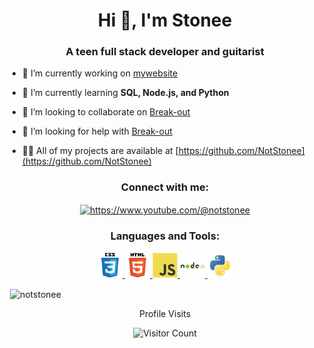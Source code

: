 <h1 align="center">Hi 👋, I'm Stonee</h1>
<h3 align="center">A teen full stack developer and guitarist</h3>

- 🔭 I’m currently working on [mywebsite](https://github.com/NotStonee/mywebsite)

- 🌱 I’m currently learning **SQL, Node.js, and Python**

- 👯 I’m looking to collaborate on [Break-out](https://github.com/NotStonee/Break-out)

- 🤝 I’m looking for help with [Break-out](https://github.com/NotStonee/Break-out)

- 👨‍💻 All of my projects are available at [https://github.com/NotStonee](https://github.com/NotStonee)

<h3 align="center">Connect with me:</h3>
<p align="center">
<a href="https://www.youtube.com/c/https://www.youtube.com/@notstonee" target="blank"><img align="center" src="https://raw.githubusercontent.com/rahuldkjain/github-profile-readme-generator/master/src/images/icons/Social/youtube.svg" alt="https://www.youtube.com/@notstonee" height="30" width="40" /></a>
</p>

<h3 align="center">Languages and Tools:</h3>
<p align="center"> <a href="https://www.w3schools.com/css/" target="_blank" rel="noreferrer"> <img src="https://raw.githubusercontent.com/devicons/devicon/master/icons/css3/css3-original-wordmark.svg" alt="css3" width="40" height="40"/> </a> <a href="https://www.w3.org/html/" target="_blank" rel="noreferrer"> <img src="https://raw.githubusercontent.com/devicons/devicon/master/icons/html5/html5-original-wordmark.svg" alt="html5" width="40" height="40"/> </a> <a href="https://developer.mozilla.org/en-US/docs/Web/JavaScript" target="_blank" rel="noreferrer"> <img src="https://raw.githubusercontent.com/devicons/devicon/master/icons/javascript/javascript-original.svg" alt="javascript" width="40" height="40"/> </a> <a href="https://nodejs.org" target="_blank" rel="noreferrer"> <img src="https://raw.githubusercontent.com/devicons/devicon/master/icons/nodejs/nodejs-original-wordmark.svg" alt="nodejs" width="40" height="40"/> </a> <a href="https://www.python.org" target="_blank" rel="noreferrer"> <img src="https://raw.githubusercontent.com/devicons/devicon/master/icons/python/python-original.svg" alt="python" width="40" height="40"/> </a> </p>

<p>&nbsp;<img align="center" src="https://github-readme-stats.vercel.app/api?username=notstonee&show_icons=true&locale=en" alt="notstonee" /></p>
<p align="center">Profile Visits<p>
<p align="center"><img src="https://profile-counter.glitch.me/{YOUR USER}/count.svg" alt="Visitor Count"></p>


